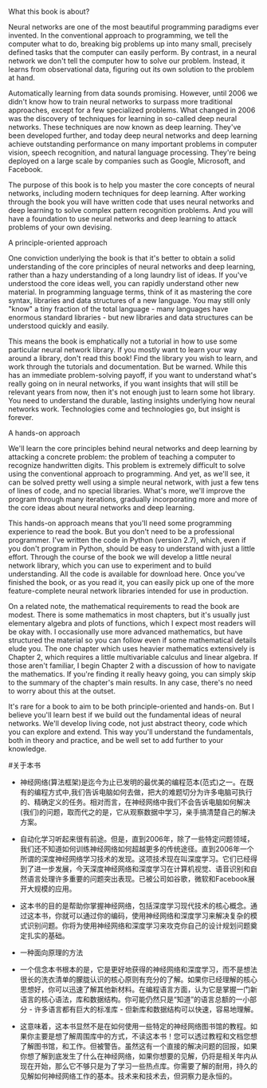 What this book is about?

Neural networks are one of the most beautiful programming paradigms ever invented. In the conventional approach to programming, we tell the computer what to do, breaking big problems up into many small, precisely defined tasks that the computer can easily perform. By contrast, in a neural network we don't tell the computer how to solve our problem. Instead, it learns from observational data, figuring out its own solution to the problem at hand.

Automatically learning from data sounds promising. However, until 2006 we didn't know how to train neural networks to surpass more traditional approaches, except for a few specialized problems. What changed in 2006 was the discovery of techniques for learning in so-called deep neural networks. These techniques are now known as deep learning. They've been developed further, and today deep neural networks and deep learning achieve outstanding performance on many important problems in computer vision, speech recognition, and natural language processing. They're being deployed on a large scale by companies such as Google, Microsoft, and Facebook.

The purpose of this book is to help you master the core concepts of neural networks, including modern techniques for deep learning. After working through the book you will have written code that uses neural networks and deep learning to solve complex pattern recognition problems. And you will have a foundation to use neural networks and deep learning to attack problems of your own devising.

A principle-oriented approach

One conviction underlying the book is that it's better to obtain a solid understanding of the core principles of neural networks and deep learning, rather than a hazy understanding of a long laundry list of ideas. If you've understood the core ideas well, you can rapidly understand other new material. In programming language terms, think of it as mastering the core syntax, libraries and data structures of a new language. You may still only "know" a tiny fraction of the total language - many languages have enormous standard libraries - but new libraries and data structures can be understood quickly and easily.

This means the book is emphatically not a tutorial in how to use some particular neural network library. If you mostly want to learn your way around a library, don't read this book! Find the library you wish to learn, and work through the tutorials and documentation. But be warned. While this has an immediate problem-solving payoff, if you want to understand what's really going on in neural networks, if you want insights that will still be relevant years from now, then it's not enough just to learn some hot library. You need to understand the durable, lasting insights underlying how neural networks work. Technologies come and technologies go, but insight is forever.

A hands-on approach

We'll learn the core principles behind neural networks and deep learning by attacking a concrete problem: the problem of teaching a computer to recognize handwritten digits. This problem is extremely difficult to solve using the conventional approach to programming. And yet, as we'll see, it can be solved pretty well using a simple neural network, with just a few tens of lines of code, and no special libraries. What's more, we'll improve the program through many iterations, gradually incorporating more and more of the core ideas about neural networks and deep learning.

This hands-on approach means that you'll need some programming experience to read the book. But you don't need to be a professional programmer. I've written the code in Python (version 2.7), which, even if you don't program in Python, should be easy to understand with just a little effort. Through the course of the book we will develop a little neural network library, which you can use to experiment and to build understanding. All the code is available for download here. Once you've finished the book, or as you read it, you can easily pick up one of the more feature-complete neural network libraries intended for use in production.

On a related note, the mathematical requirements to read the book are modest. There is some mathematics in most chapters, but it's usually just elementary algebra and plots of functions, which I expect most readers will be okay with. I occasionally use more advanced mathematics, but have structured the material so you can follow even if some mathematical details elude you. The one chapter which uses heavier mathematics extensively is Chapter 2, which requires a little multivariable calculus and linear algebra. If those aren't familiar, I begin Chapter 2 with a discussion of how to navigate the mathematics. If you're finding it really heavy going, you can simply skip to the summary of the chapter's main results. In any case, there's no need to worry about this at the outset.

It's rare for a book to aim to be both principle-oriented and hands-on. But I believe you'll learn best if we build out the fundamental ideas of neural networks. We'll develop living code, not just abstract theory, code which you can explore and extend. This way you'll understand the fundamentals, both in theory and practice, and be well set to add further to your knowledge.

#关于本书

+ 神经网络(算法框架)是迄今为止已发明的最优美的编程范本(范式)之一。在既有的编程方式中,我们告诉电脑如何去做，把大的难题切分为许多电脑可执行的、精确定义的任务。相对而言，在神经网络中我们不会告诉电脑如何解决(我们)的问题，取而代之的是，它从观察数据中学习，亲手搞清楚自己的解决方案。

+ 自动化学习听起来很有前途。但是，直到2006年，除了一些特定问题领域，我们还不知道如何训练神经网络如何超越更多的传统途径。直到2006年一个所谓的深度神经网络学习技术的发现。这项技术现在叫深度学习。它们已经得到了进一步发展，今天深度神经网络和深度学习在计算机视觉、语音识别和自然语言处理许多重要的问题突出表现。已被公司如谷歌，微软和Facebook展开大规模的应用。

+ 这本书的目的是帮助你掌握神经网络，包括深度学习现代技术的核心概念。通过这本书，你就可以通过你的编码，使用神经网络和深度学习来解决复杂的模式识别问题。你将为使用神经网络和深度学习来攻克你自己的设计规划问题奠定扎实的基础。

+ 一种面向原理的方法

+ 一个信念本书根本的是，它是更好地获得的神经网络和深度学习，而不是想法很长的洗衣清单的朦胧认识的核心原则有充分的了解。如果你已经理解的核心思想好，你可以迅速了解其他新材料。在编程语言方面，认为它是掌握一门新语言的核心语法，库和数据结构。你可能仍然只是“知道”的语言总额的一小部分 - 许多语言都有巨大的标准库 - 但新库和数据结构可以快速，容易地理解。

+ 这意味着，这本书显然不是在如何使用一些特定的神经网络图书馆的教程。如果你主要是想了解周围库中的方式，不读这本书！您可以透过教程和文档您想了解图书馆，和工作。但被警告。虽然这有一个直接的解决问题的回报，如果你想了解到底发生了什么在神经网络，如果你想要的见解，仍将是相关年内从现在开始，那么它不够只是为了学习一些热点库。你需要了解的耐用，持久的见解如何神经网络工作的基本。技术来和技术去，但洞察力是永恒的。



